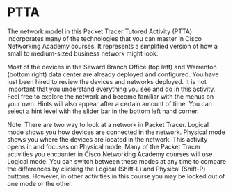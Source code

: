 # PTTA

The network model in this Packet Tracer Tutored Activity (PTTA) incorporates many of the technologies that you can master in Cisco Networking Academy courses. It represents a simplified version of how a small to medium-sized business network might look.

Most of the devices in the Seward Branch Office (top left) and Warrenton (bottom right) data center are already deployed and configured. You have just been hired to review the devices and networks deployed. It is not important that you understand everything you see and do in this activity. Feel free to explore the network and become familiar with the menus on your own. Hints will also appear after a certain amount of time. You can select a hint level with the slider bar in the bottom left hand corner.

Note: There are two way to look at a network in Packet Tracer. Logical mode shows you how devices are connected in the network. Physical mode shows you where the devices are located in the network. This activity opens in and focuses on Physical mode. Many of the Packet Tracer activities you encounter in Cisco Networking Academy courses will use Logical mode. You can switch between these modes at any time to compare the differences by clicking the Logical (Shift-L) and Physical (Shift-P) buttons. However, in other activities in this course you may be locked out of one mode or the other.